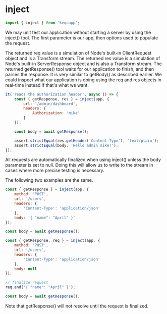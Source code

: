 # inject

```javascript
import { inject } from 'kequapp';
```

We may unit test our application without starting a server by using the inject() tool. The first parameter is our app, then options used to populate the request.

The returned req value is a simulation of Node's built-in ClientRequest object and is a Transform stream. The returned res value is a simulation of Node's built-in ServerResponse object and is also a Transform stream. The returned getResponse() tool waits for our application to finish, and then parses the response. It is very similar to getBody() as described earlier. We could inspect what our application is doing using the req and res objects in real-time instead if that's what we want.

```javascript
it('reads the authorization header', async () => {
    const { getResponse, res } = inject(app, {
        url: '/admin/dashboard',
        headers: {
            Authorization: 'mike'
        }
    });

    const body = await getResponse();

    assert.strictEqual(res.getHeader('Content-Type'), 'text/plain');
    assert.strictEqual(body, 'Hello admin mike!');
});
```

All requests are automatically finalized when using inject() unless the body parameter is set to null. Doing this will allow us to write to the stream in cases where more precise testing is necessary.

The following two examples are the same.

```javascript
const { getResponse } = inject(app, {
    method: 'POST',
    url: '/users',
    headers: {
        'Content-Type': 'application/json'
    },
    body: '{ "name": "April" }'
});

const body = await getResponse();
```

```javascript
const { getResponse, req } = inject(app, {
    method: 'POST',
    url: '/users',
    headers: {
        'Content-Type': 'application/json'
    },
    body: null
});

// finalize request
req.end('{ "name": "April" }');

const body = await getResponse();
```

Note that getResponse() will not resolve until the request is finalized.
